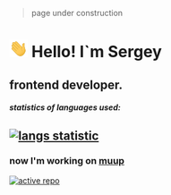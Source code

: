 > page under construction


# <img src="./assets/Hi.gif" height='32'/> Hello! I`m Sergey
## frontend developer.

##### statistics of languages ​​used:
[![langs statistic](https://chepuhasasha.herokuapp.com/languages_statistic/?user=chepuhasasha&width=300&font_style=normal&font_size=12)](https://chepuhasasha.herokuapp.com)
---
### now I'm working on <!-- ACTIVE_REPO --> [muup](https://github.com/chepuhasasha/muup)

[![active repo](https://chepuhasasha.herokuapp.com/repo/?name=muup&user=chepuhasasha)](https://github.com/chepuhasasha/muup)
